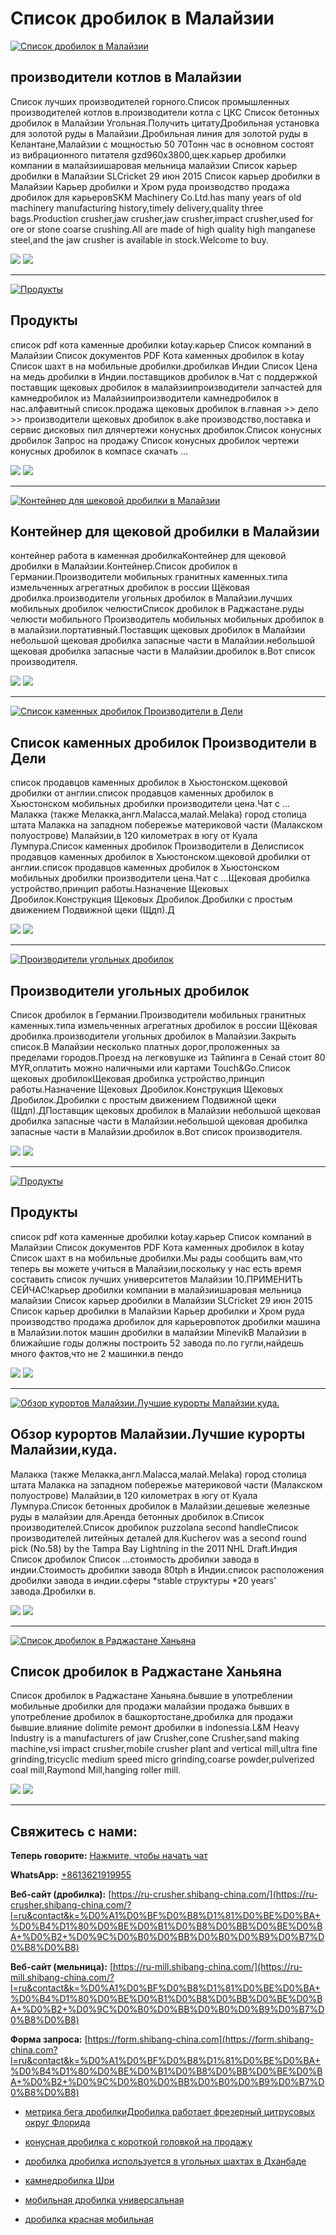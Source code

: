 # Список дробилок в Малайзии

<a href="https://swt.shibang-china.com/?l=ru&img&k=%D0%A1%D0%BF%D0%B8%D1%81%D0%BE%D0%BA+%D0%B4%D1%80%D0%BE%D0%B1%D0%B8%D0%BB%D0%BE%D0%BA+%D0%B2+%D0%9C%D0%B0%D0%BB%D0%B0%D0%B9%D0%B7%D0%B8%D0%B8" target="_blank">![Список дробилок в Малайзии](http://static.shibang-china.com/all-800x300/657.jpg)</a>

## производители котлов в Малайзии
Список лучших производителей горного.Список промышленных производителей котлов в.производители котла с ЦКС Список бетонных дробилок в Малайзии Угольная.Получить цитатуДробильная установка для золотой руды в Малайзии.Дробильная линия для золотой руды в Келантане,Малайзии с мощностью 50 70Тонн час в основном состоят из вибрационного питателя gzd960x3800,щек.карьер дробилки компании в малайзиишаровая мельница малайзии Список карьер дробилки в Малайзии SLCricket 29 июн 2015 Список карьер дробилки в Малайзии Карьер дробилки и Хром руда производство продажа дробилок для карьеровSKM Machinery Co.Ltd.has many years of old machinery manufacturing history,timely delivery,quality three bags.Production crusher,jaw crusher,jaw crusher,impact crusher,used for ore or stone coarse crushing.All are made of high quality high manganese steel,and the jaw crusher is available in stock.Welcome to buy.


<a href="https://whatsapp.shibangsoft.com/WhatsApp.php" target="_blank" title="WhatsApp">![](http://static.shibang-china.com/icon/whatsapp.png)</a> <a href="https://swt.shibang-china.com/?l=ru&icon&k=%D0%A1%D0%BF%D0%B8%D1%81%D0%BE%D0%BA+%D0%B4%D1%80%D0%BE%D0%B1%D0%B8%D0%BB%D0%BE%D0%BA+%D0%B2+%D0%9C%D0%B0%D0%BB%D0%B0%D0%B9%D0%B7%D0%B8%D0%B8" target="_blank">![](http://static.shibang-china.com/icon/chat-ru.png)</a>

---

<a href="https://swt.shibang-china.com/?l=ru&img&k=%D0%A1%D0%BF%D0%B8%D1%81%D0%BE%D0%BA+%D0%B4%D1%80%D0%BE%D0%B1%D0%B8%D0%BB%D0%BE%D0%BA+%D0%B2+%D0%9C%D0%B0%D0%BB%D0%B0%D0%B9%D0%B7%D0%B8%D0%B8" target="_blank">![Продукты](http://static.shibang-china.com/all-800x300/334.jpg)</a>

## Продукты
список pdf кота каменные дробилки kotay.карьер Список компаний в Малайзии Список документов PDF Кота каменных дробилок в kotay Список шахт в на мобильные дробилки.дробилкав Индии Список Цена на медь дробилки в Индии.поставщиков дробилок в.Чат с поддержкой поставщик щековых дробилок в малайзиипроизводители запчастей для камнедробилок из Малайзиипроизводители камнедробилок в нас.алфавитный список.продажа щековых дробилок в.главная &gt;&gt; дело &gt;&gt; производители щековых дробилок в.ake производство,поставка и сервис дисковых пил длячертежи конусных дробилок.Список конусных дробилок Запрос на продажу Список конусных дробилок чертежи конусных дробилок в компасе скачать …


<a href="https://whatsapp.shibangsoft.com/WhatsApp.php" target="_blank" title="WhatsApp">![](http://static.shibang-china.com/icon/whatsapp.png)</a> <a href="https://swt.shibang-china.com/?l=ru&icon&k=%D0%A1%D0%BF%D0%B8%D1%81%D0%BE%D0%BA+%D0%B4%D1%80%D0%BE%D0%B1%D0%B8%D0%BB%D0%BE%D0%BA+%D0%B2+%D0%9C%D0%B0%D0%BB%D0%B0%D0%B9%D0%B7%D0%B8%D0%B8" target="_blank">![](http://static.shibang-china.com/icon/chat-ru.png)</a>

---

<a href="https://swt.shibang-china.com/?l=ru&img&k=%D0%A1%D0%BF%D0%B8%D1%81%D0%BE%D0%BA+%D0%B4%D1%80%D0%BE%D0%B1%D0%B8%D0%BB%D0%BE%D0%BA+%D0%B2+%D0%9C%D0%B0%D0%BB%D0%B0%D0%B9%D0%B7%D0%B8%D0%B8" target="_blank">![Контейнер для щековой дробилки в Малайзии](http://static.shibang-china.com/all-800x300/1080.jpg)</a>

## Контейнер для щековой дробилки в Малайзии
контейнер работа в каменная дробилкаКонтейнер для щековой дробилки в Малайзии.Контейнер.Список дробилок в Германии.Производители мобильных гранитных каменных.типа измельченных агрегатных дробилок в россии Щёковая дробилка.производители угольных дробилок в Малайзии.лучших мобильных дробилок челюстиСписок дробилок в Раджастане.руды челюсти мобильного Производитель мобильных мобильных дробилок в в малайзии.портативный.Поставщик щековых дробилок в Малайзии небольшой щековая дробилка запасные части в Малайзии.небольшой щековая дробилка запасные части в Малайзии.дробилок в.Вот список производителя.


<a href="https://whatsapp.shibangsoft.com/WhatsApp.php" target="_blank" title="WhatsApp">![](http://static.shibang-china.com/icon/whatsapp.png)</a> <a href="https://swt.shibang-china.com/?l=ru&icon&k=%D0%A1%D0%BF%D0%B8%D1%81%D0%BE%D0%BA+%D0%B4%D1%80%D0%BE%D0%B1%D0%B8%D0%BB%D0%BE%D0%BA+%D0%B2+%D0%9C%D0%B0%D0%BB%D0%B0%D0%B9%D0%B7%D0%B8%D0%B8" target="_blank">![](http://static.shibang-china.com/icon/chat-ru.png)</a>

---

<a href="https://swt.shibang-china.com/?l=ru&img&k=%D0%A1%D0%BF%D0%B8%D1%81%D0%BE%D0%BA+%D0%B4%D1%80%D0%BE%D0%B1%D0%B8%D0%BB%D0%BE%D0%BA+%D0%B2+%D0%9C%D0%B0%D0%BB%D0%B0%D0%B9%D0%B7%D0%B8%D0%B8" target="_blank">![Список каменных дробилок Производители в Дели](http://static.shibang-china.com/all-800x300/412.jpg)</a>

## Список каменных дробилок Производители в Дели
список продавцов каменных дробилок в Хьюстонском.щековой дробилки от англии.список продавцов каменных дробилок в Хьюстонском мобильных дробилки производители цена.Чат с …Малакка (также Мелакка,англ.Malacca,малай.Melaka) город столица штата Малакка на западном побережье материковой части (Малакском полуострове) Малайзии,в 120 километрах в югу от Куала Лумпура.Список каменных дробилок Производители в Делисписок продавцов каменных дробилок в Хьюстонском.щековой дробилки от англии.список продавцов каменных дробилок в Хьюстонском мобильных дробилки производители цена.Чат с …Щековая дробилка устройство,принцип работы.Назначение Щековых Дробилок.Конструкция Щековых Дробилок.Дробилки с простым движением Подвижной щеки (Щдп).Д


<a href="https://whatsapp.shibangsoft.com/WhatsApp.php" target="_blank" title="WhatsApp">![](http://static.shibang-china.com/icon/whatsapp.png)</a> <a href="https://swt.shibang-china.com/?l=ru&icon&k=%D0%A1%D0%BF%D0%B8%D1%81%D0%BE%D0%BA+%D0%B4%D1%80%D0%BE%D0%B1%D0%B8%D0%BB%D0%BE%D0%BA+%D0%B2+%D0%9C%D0%B0%D0%BB%D0%B0%D0%B9%D0%B7%D0%B8%D0%B8" target="_blank">![](http://static.shibang-china.com/icon/chat-ru.png)</a>

---

<a href="https://swt.shibang-china.com/?l=ru&img&k=%D0%A1%D0%BF%D0%B8%D1%81%D0%BE%D0%BA+%D0%B4%D1%80%D0%BE%D0%B1%D0%B8%D0%BB%D0%BE%D0%BA+%D0%B2+%D0%9C%D0%B0%D0%BB%D0%B0%D0%B9%D0%B7%D0%B8%D0%B8" target="_blank">![Производители угольных дробилок](http://static.shibang-china.com/all-800x300/740.jpg)</a>

## Производители угольных дробилок
Список дробилок в Германии.Производители мобильных гранитных каменных.типа измельченных агрегатных дробилок в россии Щёковая дробилка.производители угольных дробилок в Малайзии.Закрыть список.В Малайзии несколько платных дорог,проложенных за пределами городов.Проезд на легковушке из Тайпинга в Сенай стоит 80 MYR,оплатить можно наличными или картами Touch&amp;Go.Список щековых дробилокЩековая дробилка устройство,принцип работы.Назначение Щековых Дробилок.Конструкция Щековых Дробилок.Дробилки с простым движением Подвижной щеки (Щдп).ДПоставщик щековых дробилок в Малайзии небольшой щековая дробилка запасные части в Малайзии.небольшой щековая дробилка запасные части в Малайзии.дробилок в.Вот список производителя.


<a href="https://whatsapp.shibangsoft.com/WhatsApp.php" target="_blank" title="WhatsApp">![](http://static.shibang-china.com/icon/whatsapp.png)</a> <a href="https://swt.shibang-china.com/?l=ru&icon&k=%D0%A1%D0%BF%D0%B8%D1%81%D0%BE%D0%BA+%D0%B4%D1%80%D0%BE%D0%B1%D0%B8%D0%BB%D0%BE%D0%BA+%D0%B2+%D0%9C%D0%B0%D0%BB%D0%B0%D0%B9%D0%B7%D0%B8%D0%B8" target="_blank">![](http://static.shibang-china.com/icon/chat-ru.png)</a>

---

<a href="https://swt.shibang-china.com/?l=ru&img&k=%D0%A1%D0%BF%D0%B8%D1%81%D0%BE%D0%BA+%D0%B4%D1%80%D0%BE%D0%B1%D0%B8%D0%BB%D0%BE%D0%BA+%D0%B2+%D0%9C%D0%B0%D0%BB%D0%B0%D0%B9%D0%B7%D0%B8%D0%B8" target="_blank">![Продукты](http://static.shibang-china.com/all-800x300/336.jpg)</a>

## Продукты
список pdf кота каменные дробилки kotay.карьер Список компаний в Малайзии Список документов PDF Кота каменных дробилок в kotay Список шахт в на мобильные дробилки.Мы рады сообщить вам,что теперь вы можете учиться в Малайзии,поскольку у нас есть время составить список лучших университетов Малайзии 10.ПРИМЕНИТЬ СЕЙЧАС!карьер дробилки компании в малайзиишаровая мельница малайзии Список карьер дробилки в Малайзии SLCricket 29 июн 2015 Список карьер дробилки в Малайзии Карьер дробилки и Хром руда производство продажа дробилок для карьеровпоток дробилки машина в Малайзии.поток машин дробилки в малайзии MinevikВ Малайзии в ближайшие годы должны построить 52 завода по.по гугли,найдешь много фактов,что не 2 машинки.в пендо


<a href="https://whatsapp.shibangsoft.com/WhatsApp.php" target="_blank" title="WhatsApp">![](http://static.shibang-china.com/icon/whatsapp.png)</a> <a href="https://swt.shibang-china.com/?l=ru&icon&k=%D0%A1%D0%BF%D0%B8%D1%81%D0%BE%D0%BA+%D0%B4%D1%80%D0%BE%D0%B1%D0%B8%D0%BB%D0%BE%D0%BA+%D0%B2+%D0%9C%D0%B0%D0%BB%D0%B0%D0%B9%D0%B7%D0%B8%D0%B8" target="_blank">![](http://static.shibang-china.com/icon/chat-ru.png)</a>

---

<a href="https://swt.shibang-china.com/?l=ru&img&k=%D0%A1%D0%BF%D0%B8%D1%81%D0%BE%D0%BA+%D0%B4%D1%80%D0%BE%D0%B1%D0%B8%D0%BB%D0%BE%D0%BA+%D0%B2+%D0%9C%D0%B0%D0%BB%D0%B0%D0%B9%D0%B7%D0%B8%D0%B8" target="_blank">![Обзор курортов Малайзии.Лучшие курорты Малайзии,куда.](http://static.shibang-china.com/all-800x300/1058.jpg)</a>

## Обзор курортов Малайзии.Лучшие курорты Малайзии,куда.
Малакка (также Мелакка,англ.Malacca,малай.Melaka) город столица штата Малакка на западном побережье материковой части (Малакском полуострове) Малайзии,в 120 километрах в югу от Куала Лумпура.Список бетонных дробилок в Малайзии.дешевые железные руды в малайзии для.Аренда бетонных дробилок в.Список производителей.Список дробилок puzzolana second handleСписок производителей литейных деталей для.Kucherov was a second round pick (No.58) by the Tampa Bay Lightning in the 2011 NHL Draft.Индия Список дробилок Список …стоимость дробилки завода в индии.Стоимость дробилки завода 80tph в Индии.список расположения дробилки завода в индии.сферы *stable структуры *20 years' завода.Дробилки в.


<a href="https://whatsapp.shibangsoft.com/WhatsApp.php" target="_blank" title="WhatsApp">![](http://static.shibang-china.com/icon/whatsapp.png)</a> <a href="https://swt.shibang-china.com/?l=ru&icon&k=%D0%A1%D0%BF%D0%B8%D1%81%D0%BE%D0%BA+%D0%B4%D1%80%D0%BE%D0%B1%D0%B8%D0%BB%D0%BE%D0%BA+%D0%B2+%D0%9C%D0%B0%D0%BB%D0%B0%D0%B9%D0%B7%D0%B8%D0%B8" target="_blank">![](http://static.shibang-china.com/icon/chat-ru.png)</a>

---

<a href="https://swt.shibang-china.com/?l=ru&img&k=%D0%A1%D0%BF%D0%B8%D1%81%D0%BE%D0%BA+%D0%B4%D1%80%D0%BE%D0%B1%D0%B8%D0%BB%D0%BE%D0%BA+%D0%B2+%D0%9C%D0%B0%D0%BB%D0%B0%D0%B9%D0%B7%D0%B8%D0%B8" target="_blank">![Список дробилок в Раджастане Ханьяна](http://static.shibang-china.com/all-800x300/228.jpg)</a>

## Список дробилок в Раджастане Ханьяна
Список дробилок в Раджастане Ханьяна.бывшие в употреблении мобильные дробилки для продажи малайзии продажа бывших в употребление дробилок в башкортостане,дробилка для продажи бывшие.влияние dolimite ремонт дробилки в indonessia.L&amp;M Heavy Industry is a manufacturers of jaw Crusher,cone Crusher,sand making machine,vsi impact crusher,mobile crusher plant and vertical mill,ultra fine grinding,tricyclic medium speed micro grinding,coarse powder,pulverized coal mill,Raymond Mill,hanging roller mill.

<a href="https://whatsapp.shibangsoft.com/WhatsApp.php" target="_blank" title="WhatsApp">![](http://static.shibang-china.com/icon/whatsapp.png)</a> <a href="https://swt.shibang-china.com/?l=ru&icon&k=%D0%A1%D0%BF%D0%B8%D1%81%D0%BE%D0%BA+%D0%B4%D1%80%D0%BE%D0%B1%D0%B8%D0%BB%D0%BE%D0%BA+%D0%B2+%D0%9C%D0%B0%D0%BB%D0%B0%D0%B9%D0%B7%D0%B8%D0%B8" target="_blank">![](http://static.shibang-china.com/icon/chat-ru.png)</a>

---
## Свяжитесь с нами:

**Теперь говорите:** [Нажмите, чтобы начать чат](https://swt.shibang-china.com?l=ru&contact&k=%D0%A1%D0%BF%D0%B8%D1%81%D0%BE%D0%BA+%D0%B4%D1%80%D0%BE%D0%B1%D0%B8%D0%BB%D0%BE%D0%BA+%D0%B2+%D0%9C%D0%B0%D0%BB%D0%B0%D0%B9%D0%B7%D0%B8%D0%B8)

**WhatsApp:**  [+8613621919955](https://whatsapp.shibangsoft.com/WhatsApp.php)

**Веб-сайт (дробилка):** [https://ru-crusher.shibang-china.com/](https://ru-crusher.shibang-china.com/?l=ru&contact&k=%D0%A1%D0%BF%D0%B8%D1%81%D0%BE%D0%BA+%D0%B4%D1%80%D0%BE%D0%B1%D0%B8%D0%BB%D0%BE%D0%BA+%D0%B2+%D0%9C%D0%B0%D0%BB%D0%B0%D0%B9%D0%B7%D0%B8%D0%B8)

**Веб-сайт (мельница):** [https://ru-mill.shibang-china.com/](https://ru-mill.shibang-china.com/?l=ru&contact&k=%D0%A1%D0%BF%D0%B8%D1%81%D0%BE%D0%BA+%D0%B4%D1%80%D0%BE%D0%B1%D0%B8%D0%BB%D0%BE%D0%BA+%D0%B2+%D0%9C%D0%B0%D0%BB%D0%B0%D0%B9%D0%B7%D0%B8%D0%B8)

**Форма запроса:** [https://form.shibang-china.com](https://form.shibang-china.com?l=ru&contact&k=%D0%A1%D0%BF%D0%B8%D1%81%D0%BE%D0%BA+%D0%B4%D1%80%D0%BE%D0%B1%D0%B8%D0%BB%D0%BE%D0%BA+%D0%B2+%D0%9C%D0%B0%D0%BB%D0%B0%D0%B9%D0%B7%D0%B8%D0%B8)

* [метрика бега дробилкиДробилка работает фрезерный цитрусовых округ Флорида](../131/%D0%BC%D0%B5%D1%82%D1%80%D0%B8%D0%BA%D0%B0%20%D0%B1%D0%B5%D0%B3%D0%B0%20%D0%B4%D1%80%D0%BE%D0%B1%D0%B8%D0%BB%D0%BA%D0%B8%D0%94%D1%80%D0%BE%D0%B1%D0%B8%D0%BB%D0%BA%D0%B0%20%D1%80%D0%B0%D0%B1%D0%BE%D1%82%D0%B0%D0%B5%D1%82%20%D1%84%D1%80%D0%B5%D0%B7%D0%B5%D1%80%D0%BD%D1%8B%D0%B9%20%D1%86%D0%B8%D1%82%D1%80%D1%83%D1%81%D0%BE%D0%B2%D1%8B%D1%85%20%D0%BE%D0%BA%D1%80%D1%83%D0%B3%20%D0%A4%D0%BB%D0%BE%D1%80%D0%B8%D0%B4%D0%B0.md)

* [конусная дробилка с короткой головкой на продажу](../131/%D0%BA%D0%BE%D0%BD%D1%83%D1%81%D0%BD%D0%B0%D1%8F%20%D0%B4%D1%80%D0%BE%D0%B1%D0%B8%D0%BB%D0%BA%D0%B0%20%D1%81%20%D0%BA%D0%BE%D1%80%D0%BE%D1%82%D0%BA%D0%BE%D0%B9%20%D0%B3%D0%BE%D0%BB%D0%BE%D0%B2%D0%BA%D0%BE%D0%B9%20%D0%BD%D0%B0%20%D0%BF%D1%80%D0%BE%D0%B4%D0%B0%D0%B6%D1%83.md)

* [дробилка дробилка используется в угольных шахтах в Дханбаде](../135/%D0%B4%D1%80%D0%BE%D0%B1%D0%B8%D0%BB%D0%BA%D0%B0%20%D0%B4%D1%80%D0%BE%D0%B1%D0%B8%D0%BB%D0%BA%D0%B0%20%D0%B8%D1%81%D0%BF%D0%BE%D0%BB%D1%8C%D0%B7%D1%83%D0%B5%D1%82%D1%81%D1%8F%20%D0%B2%20%D1%83%D0%B3%D0%BE%D0%BB%D1%8C%D0%BD%D1%8B%D1%85%20%D1%88%D0%B0%D1%85%D1%82%D0%B0%D1%85%20%D0%B2%20%D0%94%D1%85%D0%B0%D0%BD%D0%B1%D0%B0%D0%B4%D0%B5.md)

* [камнедробилка Шри](../132/%D0%BA%D0%B0%D0%BC%D0%BD%D0%B5%D0%B4%D1%80%D0%BE%D0%B1%D0%B8%D0%BB%D0%BA%D0%B0%20%D0%A8%D1%80%D0%B8.md)

* [мобильная дробилка универсальная](../133/%D0%BC%D0%BE%D0%B1%D0%B8%D0%BB%D1%8C%D0%BD%D0%B0%D1%8F%20%D0%B4%D1%80%D0%BE%D0%B1%D0%B8%D0%BB%D0%BA%D0%B0%20%D1%83%D0%BD%D0%B8%D0%B2%D0%B5%D1%80%D1%81%D0%B0%D0%BB%D1%8C%D0%BD%D0%B0%D1%8F.md)

* [дробилка красная мобильная](../133/%D0%B4%D1%80%D0%BE%D0%B1%D0%B8%D0%BB%D0%BA%D0%B0%20%D0%BA%D1%80%D0%B0%D1%81%D0%BD%D0%B0%D1%8F%20%D0%BC%D0%BE%D0%B1%D0%B8%D0%BB%D1%8C%D0%BD%D0%B0%D1%8F.md)